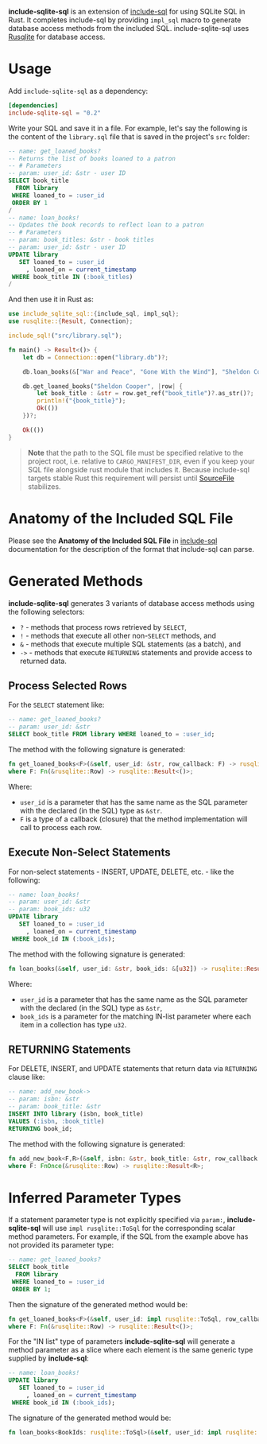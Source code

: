 **include-sqlite-sql** is an extension of [include-sql][1] for using SQLite SQL in Rust. It completes include-sql by providing `impl_sql` macro to generate database access methods from the included SQL. include-sqlite-sql uses [Rusqlite][2] for database access.

# Usage

Add `include-sqlite-sql` as a dependency:

```toml
[dependencies]
include-sqlite-sql = "0.2"
```

Write your SQL and save it in a file. For example, let's say the following is the content of the `library.sql` file that is saved in the project's `src` folder:

```sql
-- name: get_loaned_books?
-- Returns the list of books loaned to a patron
-- # Parameters
-- param: user_id: &str - user ID
SELECT book_title
  FROM library
 WHERE loaned_to = :user_id
 ORDER BY 1
/
-- name: loan_books!
-- Updates the book records to reflect loan to a patron
-- # Parameters
-- param: book_titles: &str - book titles
-- param: user_id: &str - user ID
UPDATE library
   SET loaned_to = :user_id
     , loaned_on = current_timestamp
 WHERE book_title IN (:book_titles)
/
```

And then use it in Rust as:

```rust
use include_sqlite_sql::{include_sql, impl_sql};
use rusqlite::{Result, Connection};

include_sql!("src/library.sql");

fn main() -> Result<()> {
    let db = Connection::open("library.db")?;

    db.loan_books(&["War and Peace", "Gone With the Wind"], "Sheldon Cooper")?;

    db.get_loaned_books("Sheldon Cooper", |row| {
        let book_title : &str = row.get_ref("book_title")?.as_str()?;
        println!("{book_title}");
        Ok(())
    })?;

    Ok(())
}
```

> **Note** that the path to the SQL file must be specified relative to the project root, i.e. relative to `CARGO_MANIFEST_DIR`, even if you keep your SQL file alongside rust module that includes it. Because include-sql targets stable Rust this requirement will persist until [SourceFile][3] stabilizes.

# Anatomy of the Included SQL File

Please see the **Anatomy of the Included SQL File** in [include-sql][4] documentation for the description of the format that include-sql can parse.

# Generated Methods

**include-sqlite-sql** generates 3 variants of database access methods using the following selectors:
* `?` - methods that process rows retrieved by `SELECT`,
* `!` - methods that execute all other non-`SELECT` methods, and
* `&` - methods that execute multiple SQL statements (as a batch), and
* `->` - methods that execute `RETURNING` statements and provide access to returned data.

## Process Selected Rows

For the `SELECT` statement like:

```sql
-- name: get_loaned_books?
-- param: user_id: &str
SELECT book_title FROM library WHERE loaned_to = :user_id;
```

The method with the following signature is generated:

```rust
fn get_loaned_books<F>(&self, user_id: &str, row_callback: F) -> rusqlite::Result<()>
where F: Fn(&rusqlite::Row) -> rusqlite::Result<()>;
```

Where:
- `user_id` is a parameter that has the same name as the SQL parameter with the declared (in the SQL) type as `&str`.
- `F` is a type of a callback (closure) that the method implementation will call to process each row.

## Execute Non-Select Statements

For non-select statements - INSERT, UPDATE, DELETE, etc. - like the following:

```sql
-- name: loan_books!
-- param: user_id: &str
-- param: book_ids: u32
UPDATE library
   SET loaned_to = :user_id
     , loaned_on = current_timestamp
 WHERE book_id IN (:book_ids);
```

The method with the following signature is generated:

```rust
fn loan_books(&self, user_id: &str, book_ids: &[u32]) -> rusqlite::Result<usize>;
```

Where:
- `user_id` is a parameter that has the same name as the SQL parameter with the declared (in the SQL) type as `&str`,
- `book_ids` is a parameter for the matching IN-list parameter where each item in a collection has type `u32`.

## RETURNING Statements

For DELETE, INSERT, and UPDATE statements that return data via `RETURNING` clause like:

```sql
-- name: add_new_book->
-- param: isbn: &str
-- param: book_title: &str
INSERT INTO library (isbn, book_title)
VALUES (:isbn, :book_title)
RETURNING book_id;
```

The method with the following signature is generated:

```rust
fn add_new_book<F,R>(&self, isbn: &str, book_title: &str, row_callback: F) -> rusqlite::Result<R>
where F: FnOnce(&rusqlite::Row) -> rusqlite::Result<R>;
```

# Inferred Parameter Types

If a statement parameter type is not explicitly specified via `param:`, **include-sqlite-sql** will use `impl rusqlite::ToSql` for the corresponding scalar method parameters. For example, if the SQL from the example above has not provided its parameter type:

```sql
-- name: get_loaned_books?
SELECT book_title
  FROM library
 WHERE loaned_to = :user_id
 ORDER BY 1;
```

Then the signature of the generated method would be:

```rust
fn get_loaned_books<F>(&self, user_id: impl rusqlite::ToSql, row_callback: F) -> rusqlite::Result<()>
where F: Fn(&rusqlite::Row) -> rusqlite::Result<()>;
```

For the "IN list" type of parameters **include-sqlite-sql** will generate a method parameter as a slice where each element is the same generic type supplied by **include-sql**:

```sql
-- name: loan_books!
UPDATE library
   SET loaned_to = :user_id
     , loaned_on = current_timestamp
 WHERE book_id IN (:book_ids);
```

The signature of the generated method would be:

```rust
fn loan_books<BookIds: rusqlite::ToSql>(&self, user_id: impl rusqlite::ToSql, book_ids: &[BookIds]) -> rusqlite::Result<usize>;
```

[1]: https://crates.io/crates/include-sql
[2]: https://crates.io/crates/rusqlite
[3]: https://doc.rust-lang.org/proc_macro/struct.SourceFile.html
[4]: https://quietboil.github.io/include-sql
